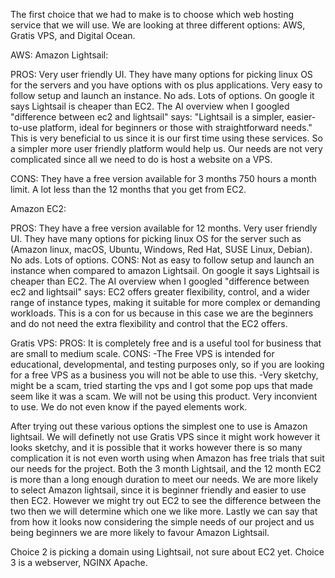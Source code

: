 The first choice that we had to make is to choose which web hosting service that we will use. We are looking at three different options: AWS, Gratis VPS, and Digital Ocean.

AWS:
Amazon Lightsail:

PROS:
Very user friendly UI.
They have many options for picking linux OS for the servers and you have options with os plus applications.
Very easy to follow setup and launch an instance.
No ads.
Lots of options.
On google it says Lightsail is cheaper than EC2.
The AI overview when I googled "difference between ec2 and lightsail" says: 
"Lightsail is a simpler, easier-to-use platform, ideal for beginners or those with straightforward needs." 
This is very beneficial to us since it is our first time using these services. So a simpler more user friendly platform would help us.
Our needs are not very complicated since all we need to do is host a website on a VPS.

CONS:
They have a free version available for 3 months 750 hours a month limit. A lot less than the 12 months that you get from EC2.

Amazon EC2:

PROS:
They have a free version available for 12 months.
Very user friendly UI.
They have many options for picking linux OS for the server such as (Amazon linux, macOS, Ubuntu, Windows, Red Hat, SUSE Linux, Debian).
No ads.
Lots of options.
CONS:
Not as easy to follow setup and launch an instance when compared to amazon Lightsail.
On google it says Lightsail is cheaper than EC2.
The AI overview when I googled "difference between ec2 and lightsail" says: 
EC2 offers greater flexibility, control, and a wider range of instance types, making it suitable for more complex or demanding workloads. 
This is a con for us because in this case we are the beginners and do not need the extra flexibility and control that the EC2 offers.

Gratis VPS:
PROS:
It is completely free and is a useful tool for business that are small to medium scale.
CONS:
-The Free VPS is intended for educational, developmental, and testing purposes only, so if you are looking for a free VPS as a business you will not be able to use this.
-Very sketchy, might be a scam, tried starting the vps and I got some pop ups that made seem like it was a scam.
We will not be using this product. Very inconvient to use.
We do not even know if the payed elements work.

After trying out these various options the simplest one to use is Amazon lightsail. We will definetly not use Gratis VPS since it might work however it looks sketchy,
and it is possible that it works however there is so many complication it is not even worth using when Amazon has free trials that suit our needs for the project.
Both the 3 month Lightsail, and the 12 month EC2 is more than a long enough duration to meet our needs. We are more likely to select Amazon lightsail, 
since it is beginner friendly and easier to use then EC2. However we might try out EC2 to see the difference between the two then we will determine which one we like
more. Lastly we can say that from how it looks now considering the simple needs of our project and us being beginners we are more likely to favour Amazon Lightsail.

Choice 2 is picking a domain using Lightsail, not sure about EC2 yet.
Choice 3 is a webserver, NGINX Apache.
